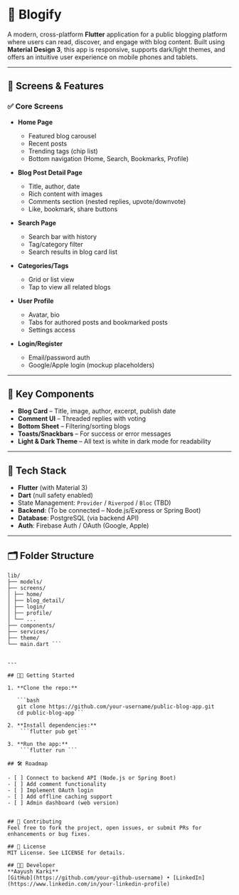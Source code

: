 # 📝 Blogify

A modern, cross-platform **Flutter** application for a public blogging platform where users can read, discover, and engage with blog content. Built using **Material Design 3**, this app is responsive, supports dark/light themes, and offers an intuitive user experience on mobile phones and tablets.

---

## 📱 Screens & Features

### ✅ Core Screens
- **Home Page**
    - Featured blog carousel
    - Recent posts
    - Trending tags (chip list)
    - Bottom navigation (Home, Search, Bookmarks, Profile)

- **Blog Post Detail Page**
    - Title, author, date
    - Rich content with images
    - Comments section (nested replies, upvote/downvote)
    - Like, bookmark, share buttons

- **Search Page**
    - Search bar with history
    - Tag/category filter
    - Search results in blog card list

- **Categories/Tags**
    - Grid or list view
    - Tap to view all related blogs

- **User Profile**
    - Avatar, bio
    - Tabs for authored posts and bookmarked posts
    - Settings access

- **Login/Register**
    - Email/password auth
    - Google/Apple login (mockup placeholders)

---

## 🧩 Key Components

- **Blog Card** – Title, image, author, excerpt, publish date
- **Comment UI** – Threaded replies with voting
- **Bottom Sheet** – Filtering/sorting blogs
- **Toasts/Snackbars** – For success or error messages
- **Light & Dark Theme** – All text is white in dark mode for readability

---

## 🚀 Tech Stack

- **Flutter** (with Material 3)
- **Dart** (null safety enabled)
- State Management: `Provider` / `Riverpod` / `Bloc` (TBD)
- **Backend**: (To be connected – Node.js/Express or Spring Boot)
- **Database**: PostgreSQL (via backend API)
- **Auth**: Firebase Auth / OAuth (Google, Apple)

---

## 🗂 Folder Structure
```
lib/
├── models/
├── screens/
│ ├── home/
│ ├── blog_detail/
│ ├── login/
│ ├── profile/
│ └── ...
├── components/
├── services/
├── theme/
└── main.dart ```


---

## 🧑‍💻 Getting Started

1. **Clone the repo:**

   ```bash
   git clone https://github.com/your-username/public-blog-app.git
   cd public-blog-app```

2. **Install dependencies:**
    ```flutter pub get```

3. **Run the app:**
    ```flutter run ```

## 🛠️ Roadmap

- [ ] Connect to backend API (Node.js or Spring Boot)
- [ ] Add comment functionality
- [ ] Implement OAuth login
- [ ] Add offline caching support
- [ ] Admin dashboard (web version)


## 🤝 Contributing
Feel free to fork the project, open issues, or submit PRs for enhancements or bug fixes.

## 📄 License
MIT License. See LICENSE for details.

## 👨‍💻 Developer
**Aayush Karki**  
[GitHub](https://github.com/your-github-username) • [LinkedIn](https://www.linkedin.com/in/your-linkedin-profile)
